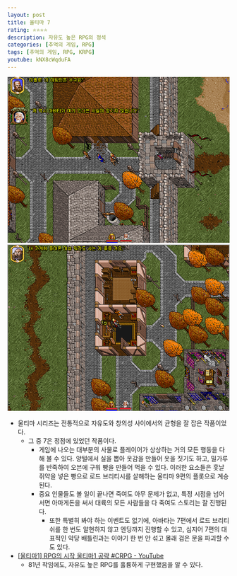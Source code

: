 ```yaml
---
layout: post
title: 울티마 7
rating: ⭐️⭐️⭐️⭐️
description: 자유도 높은 RPG의 정석
categories: [추억의 게임, RPG]
tags: [추억의 게임, RPG, KRPG]
youtube: kNX8cWqduFA
---
```


![울티마7](../../img/2003/ultima7_00.png)
![울티마7](../../img/2003/ultima7_01.png)

- 울티마 시리즈는 전통적으로 자유도와 창의성 사이에서의 균형을 잘 잡은 작품이었다.
    - 그 중 7은 정점에 있었던 작품이다.
        - 게임에 나오는 대부분의 사물로 플레이어가 상상하는 거의 모든 행동을 다 해 볼 수 있다. 양털에서 실을 뽑아 옷감을 만들어 옷을 짓기도 하고, 밀가루를 반죽하여 오븐에 구워 빵을 만들어 먹을 수 있다. 이러한 요소들은 훗날 쥐약을 넣은 빵으로 로드 브리티시를 살해하는 울티마 9편의 플롯으로 계승된다.
        - 중요 인물들도 볼 일이 끝나면 죽여도 아무 문제가 없고, 특정 시점을 넘어서면 아마게돈을 써서 대륙의 모든 사람들을 다 죽여도 스토리는 잘 진행된다.
            - 또한 특별히 봐야 하는 이벤트도 없기에, 아바타는 7편에서 로드 브리티쉬를 한 번도 알현하지 않고 엔딩까지 진행할 수 있고, 심지어 7편의 대표적인 악당 배틀린과는 이야기 한 번 안 섞고 몰래 검은 문을 파괴할 수도 있다.
- [[울티마1] RPG의 시작 울티마1 공략 #CRPG - YouTube](https://www.youtube.com/watch?v=yGCITMDeGf4)
    - 81년 작임에도, 자유도 높은 RPG를 훌륭하게 구현했음을 알 수 있다.